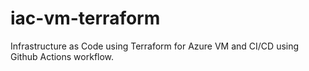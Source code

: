 # iac-vm-terraform
Infrastructure as Code using Terraform for Azure VM and CI/CD using Github Actions workflow.
